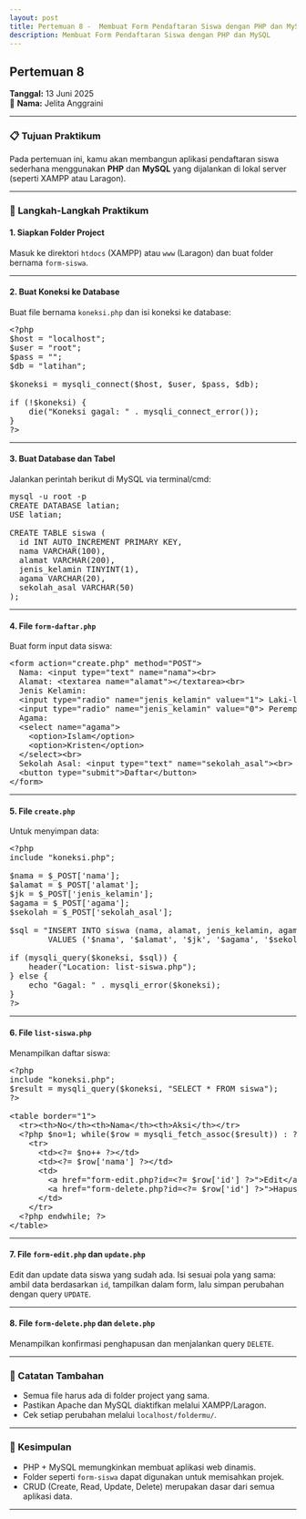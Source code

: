 ```yaml
---
layout: post
title: Pertemuan 8 -  Membuat Form Pendaftaran Siswa dengan PHP dan MySQL
description: Membuat Form Pendaftaran Siswa dengan PHP dan MySQL
---
```


## Pertemuan 8  
**Tanggal:** 13 Juni 2025  
📝 **Nama:** Jelita Anggraini

---

### 📋 Tujuan Praktikum

Pada pertemuan ini, kamu akan membangun aplikasi pendaftaran siswa sederhana menggunakan **PHP** dan **MySQL** yang dijalankan di lokal server (seperti XAMPP atau Laragon).

---

### 🔧 Langkah-Langkah Praktikum

#### 1. Siapkan Folder Project

Masuk ke direktori `htdocs` (XAMPP) atau `www` (Laragon) dan buat folder bernama `form-siswa`.

---

#### 2. Buat Koneksi ke Database

Buat file bernama `koneksi.php` dan isi koneksi ke database:

<pre>
&lt;?php
$host = "localhost";
$user = "root";
$pass = "";
$db = "latihan";

$koneksi = mysqli_connect($host, $user, $pass, $db);

if (!$koneksi) {
    die("Koneksi gagal: " . mysqli_connect_error());
}
?&gt;
</pre>

---

#### 3. Buat Database dan Tabel

Jalankan perintah berikut di MySQL via terminal/cmd:

<pre>
mysql -u root -p
CREATE DATABASE latian;
USE latian;

CREATE TABLE siswa (
  id INT AUTO_INCREMENT PRIMARY KEY,
  nama VARCHAR(100),
  alamat VARCHAR(200),
  jenis_kelamin TINYINT(1),
  agama VARCHAR(20),
  sekolah_asal VARCHAR(50)
);
</pre>

---

#### 4. File `form-daftar.php`

Buat form input data siswa:

<pre>
&lt;form action="create.php" method="POST"&gt;
  Nama: &lt;input type="text" name="nama"&gt;&lt;br&gt;
  Alamat: &lt;textarea name="alamat"&gt;&lt;/textarea&gt;&lt;br&gt;
  Jenis Kelamin:
  &lt;input type="radio" name="jenis_kelamin" value="1"&gt; Laki-laki
  &lt;input type="radio" name="jenis_kelamin" value="0"&gt; Perempuan &lt;br&gt;
  Agama:
  &lt;select name="agama"&gt;
    &lt;option&gt;Islam&lt;/option&gt;
    &lt;option&gt;Kristen&lt;/option&gt;
  &lt;/select&gt;&lt;br&gt;
  Sekolah Asal: &lt;input type="text" name="sekolah_asal"&gt;&lt;br&gt;
  &lt;button type="submit"&gt;Daftar&lt;/button&gt;
&lt;/form&gt;
</pre>

---

#### 5. File `create.php`

Untuk menyimpan data:

<pre>
&lt;?php
include "koneksi.php";

$nama = $_POST['nama'];
$alamat = $_POST['alamat'];
$jk = $_POST['jenis_kelamin'];
$agama = $_POST['agama'];
$sekolah = $_POST['sekolah_asal'];

$sql = "INSERT INTO siswa (nama, alamat, jenis_kelamin, agama, sekolah_asal)
        VALUES ('$nama', '$alamat', '$jk', '$agama', '$sekolah')";

if (mysqli_query($koneksi, $sql)) {
    header("Location: list-siswa.php");
} else {
    echo "Gagal: " . mysqli_error($koneksi);
}
?&gt;
</pre>

---

#### 6. File `list-siswa.php`

Menampilkan daftar siswa:

<pre>
&lt;?php
include "koneksi.php";
$result = mysqli_query($koneksi, "SELECT * FROM siswa");
?&gt;

&lt;table border="1"&gt;
  &lt;tr&gt;&lt;th>No&lt;/th&gt;&lt;th>Nama&lt;/th&gt;&lt;th>Aksi&lt;/th&gt;&lt;/tr&gt;
  &lt;?php $no=1; while($row = mysqli_fetch_assoc($result)) : ?&gt;
    &lt;tr&gt;
      &lt;td&gt;&lt;?= $no++ ?&gt;&lt;/td&gt;
      &lt;td&gt;&lt;?= $row['nama'] ?&gt;&lt;/td&gt;
      &lt;td&gt;
        &lt;a href="form-edit.php?id=&lt;?= $row['id'] ?&gt;"&gt;Edit&lt;/a&gt;
        &lt;a href="form-delete.php?id=&lt;?= $row['id'] ?&gt;"&gt;Hapus&lt;/a&gt;
      &lt;/td&gt;
    &lt;/tr&gt;
  &lt;?php endwhile; ?&gt;
&lt;/table&gt;
</pre>

---

#### 7. File `form-edit.php` dan `update.php`

Edit dan update data siswa yang sudah ada. Isi sesuai pola yang sama: ambil data berdasarkan `id`, tampilkan dalam form, lalu simpan perubahan dengan query `UPDATE`.

---

#### 8. File `form-delete.php` dan `delete.php`

Menampilkan konfirmasi penghapusan dan menjalankan query `DELETE`.

---

### 📌 Catatan Tambahan

- Semua file harus ada di folder project yang sama.
- Pastikan Apache dan MySQL diaktifkan melalui XAMPP/Laragon.
- Cek setiap perubahan melalui `localhost/foldermu/`.

---

### 🎯 Kesimpulan

- PHP + MySQL memungkinkan membuat aplikasi web dinamis.
- Folder seperti `form-siswa` dapat digunakan untuk memisahkan projek.
- CRUD (Create, Read, Update, Delete) merupakan dasar dari semua aplikasi data.

---

